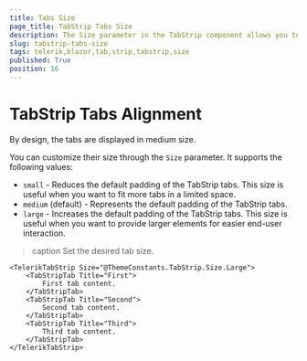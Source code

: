 ```yaml
---
title: Tabs Size
page_title: TabStrip Tabs Size
description: The Size parameter in the TabStrip component allows you to control the size of the tabs. By default, tabs size is medium.
slug: tabstrip-tabs-size
tags: telerik,blazor,tab,strip,tabstrip,size
published: True
position: 16
---
```


# TabStrip Tabs Alignment

By design, the tabs are displayed in medium size.

You can customize their size through the `Size` parameter. It supports the following values:

* `small` - Reduces the default padding of the TabStrip tabs. This size is useful when you want to fit more tabs in a limited space.
* `medium` (default) - Represents the default padding of the TabStrip tabs.
* `large` - Increases the default padding of the TabStrip tabs. This size is useful when you want to provide larger elements for easier end-user interaction.

>caption Set the desired tab size.

````RAZOR
<TelerikTabStrip Size="@ThemeConstants.TabStrip.Size.Large">
    <TabStripTab Title="First">
        First tab content.
    </TabStripTab>
    <TabStripTab Title="Second">
        Second tab content.        
    </TabStripTab>
    <TabStripTab Title="Third">
        Third tab content.
    </TabStripTab>
</TelerikTabStrip>
````